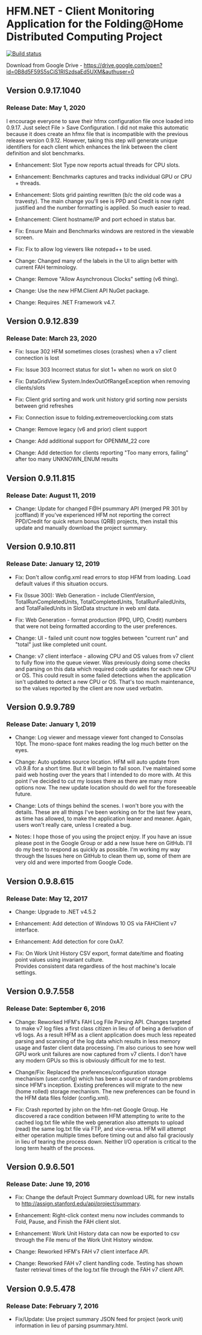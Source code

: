 # HFM.NET - Client Monitoring Application for the Folding@Home Distributed Computing Project

[![Build status](https://harlam357.visualstudio.com/hfm-net/_apis/build/status/hfm-net%20(master))](https://harlam357.visualstudio.com/hfm-net/_build/latest?definitionId=0)

Download from Google Drive - https://drive.google.com/open?id=0B8d5F59S5sCiS1RISzdsaEd5UXM&authuser=0

## Version 0.9.17.1040

### Release Date: May 1, 2020

I encourage everyone to save their hfmx configuration file once loaded into 0.9.17.  Just select File > Save Configuration.  I did not make this automatic because it does create an hfmx file that is incompatible with the previous release version 0.9.12.  However, taking this step will generate unique identifiers for each client which enhances the link between the client definition and slot benchmarks.

* Enhancement: Slot Type now reports actual threads for CPU slots.
* Enhancement: Benchmarks captures and tracks individual GPU or CPU + threads.
* Enhancement: Slots grid painting rewritten (b/c the old code was a travesty).  The main change you'll see is PPD and Credit is now right justified and the number formatting is applied.  So much easier to read.
* Enhancement: Client hostname/IP and port echoed in status bar.

* Fix: Ensure Main and Benchmarks windows are restored in the viewable screen.
* Fix: Fix to allow log viewers like notepad++ to be used.

* Change: Changed many of the labels in the UI to align better with current FAH terminology.
* Change: Remove "Allow Asynchronous Clocks" setting (v6 thing).
* Change: Use the new HFM.Client API NuGet package.
* Change: Requires .NET Framework v4.7.


## Version 0.9.12.839

### Release Date: March 23, 2020

* Fix: Issue 302 HFM sometimes closes (crashes) when a v7 client connection is lost
* Fix: Issue 303 Incorrect status for slot 1+ when no work on slot 0
* Fix: DataGridView System.IndexOutOfRangeException when removing clients/slots
* Fix: Client grid sorting and work unit history grid sorting now persists between grid refreshes
* Fix: Connection issue to folding.extremeoverclocking.com stats

* Change: Remove legacy (v6 and prior) client support
* Change: Add additional support for OPENMM_22 core
* Change: Add detection for clients reporting "Too many errors, failing" after too many UNKNOWN_ENUM results


## Version 0.9.11.815

### Release Date: August 11, 2019

* Change: Update for changed F@H psummary API (merged PR 301 by jcoffland)
          If you've experienced HFM not reporting the correct PPD/Credit for quick return bonus (QRB) projects, then install this update and manually download the project summary.


## Version 0.9.10.811

### Release Date: January 12, 2019

* Fix: Don't allow config.xml read errors to stop HFM from loading.  Load default values if this situation occurs.
* Fix (Issue 300): Web Generation - include ClientVersion, TotalRunCompletedUnits, TotalCompletedUnits, TotalRunFailedUnits, and TotalFailedUnits in SlotData structure in web xml data.
* Fix: Web Generation - format production (PPD, UPD, Credit) numbers that were not being formatted according to the user preferences.

* Change: UI - failed unit count now toggles between "current run" and "total" just like completed unit count.
* Change: v7 client interface - allowing CPU and OS values from v7 client to fully flow into the queue viewer.
          Was previously doing some checks and parsing on this data which required code updates for each new
          CPU or OS.  This could result in some failed detections when the application isn't updated to detect
          a new CPU or OS.  That's too much maintenance, so the values reported by the client are now used verbatim.


## Version 0.9.9.789

### Release Date: January 1, 2019

* Change: Log viewer and message viewer font changed to Consolas 10pt.  The mono-space font makes reading the log much better on the eyes.
* Change: Auto updates source location.  HFM will auto update from v0.9.8 for a short time.  But it will begin to fail soon.
          I've maintained some paid web hosting over the years that I intended to do more with.  At this point I've decided to cut 
		  my losses there as there are many more options now.  The new update location should do well for the foreseeable future.
* Change: Lots of things behind the scenes.  I won't bore you with the details.  These are all things I've been working on for the last few
          years, as time has allowed, to make the application leaner and meaner.  Again, users won't really care, unless I created a bug.

* Notes: I hope those of you using the project enjoy.  If you have an issue please post in the Google Group or add a new Issue here on GitHub.
         I'll do my best to respond as quickly as possible.  I'm working my way through the Issues here on GitHub to clean them up, some of 
		 them are very old and were imported from Google Code.


## Version 0.9.8.615

### Release Date: May 12, 2017

* Change: Upgrade to .NET v4.5.2

* Enhancement: Add detection of Windows 10 OS via FAHClient v7 interface.
* Enhancement: Add detection for core 0xA7.

* Fix: On Work Unit History CSV export, format date/time and floating point values using invariant culture.  
       Provides consistent data regardless of the host machine's locale settings.


## Version 0.9.7.558

### Release Date: September 6, 2016

* Change: Reworked HFM's FAH Log File Parsing API.  Changes targeted to make v7 log files a first class citizen in lieu of of being a derivation of v6 logs.
          As a result HFM as a client application does much less repeated parsing and scanning of the log data which results in less memory usage and faster client data processing.
          I'm also curious to see how well GPU work unit failures are now captured from v7 clients.  I don't have any modern GPUs so this is obviously difficult for me to test.

* Change/Fix: Replaced the preferences/configuration storage mechanism (user.config) which has been a source of random problems since HFM's inception.
              Existing preferences will migrate to the new (home rolled) storage mechanism.  The new preferences can be found in the HFM data files folder (config.xml).

* Fix: Crash reported by john on the hfm-net Google Group.  He discovered a race condition between HFM attempting to write to the cached log.txt file while the web
       generation also attempts to upload (read) the same log.txt file via FTP, and vice-versa.  HFM will attempt either operation multiple times before timing out and 
       also fail graciously in lieu of tearing the process down.  Neither I/O operation is critical to the long term health of the process.


## Version 0.9.6.501

### Release Date: June 19, 2016

* Fix: Change the default Project Summary download URL for new installs to http://assign.stanford.edu/api/project/summary.

* Enhancement: Right-click context menu now includes commands to Fold, Pause, and Finish the FAH client slot.
* Enhancement: Work Unit History data can now be exported to csv through the File menu of the Work Unit History window.

* Change: Reworked HFM's FAH v7 client interface API.
* Change: Reworked FAH v7 client handling code.  Testing has shown faster retrieval times of the log.txt file through the FAH v7 client API.


## Version 0.9.5.478

### Release Date: February 7, 2016

* Fix/Update: Use project summary JSON feed for project (work unit) information in lieu of parsing psummary.html.
